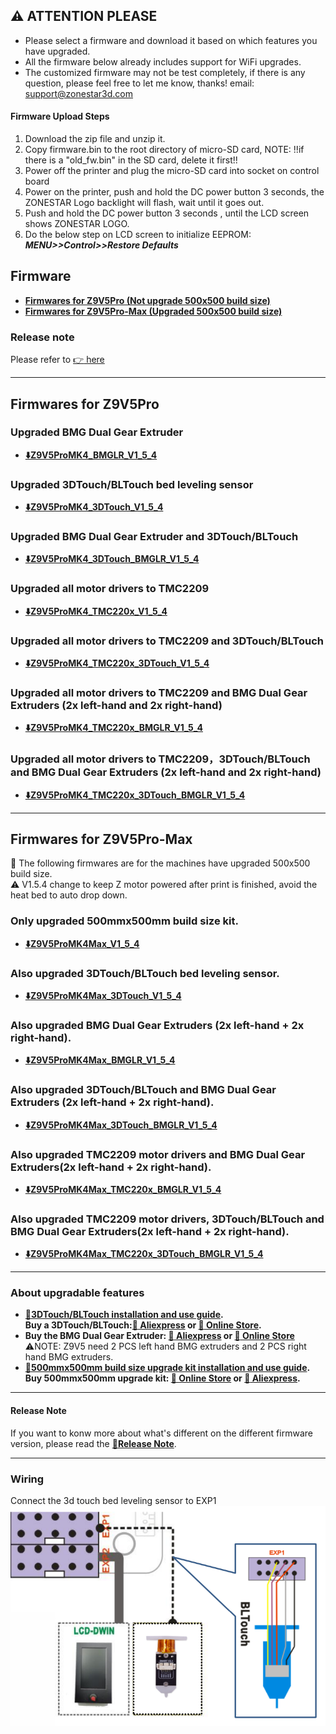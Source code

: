 ## :warning: ATTENTION PLEASE 
- Please select a firmware and download it based on which features you have upgraded.
- All the firmware below already includes support for WiFi upgrades.
- The customized firmware may not be test completely, if there is any question, please feel free to let me know, thanks! email: support@zonestar3d.com

#### Firmware Upload Steps 
1. Download the zip file and unzip it.
2. Copy firmware.bin to the root directory of micro-SD card, 
NOTE: !!if there is a "old_fw.bin" in the SD card, delete it first!!
3. Power off the printer and plug the micro-SD card into socket on control board
4. Power on the printer, push and hold the DC power button 3 seconds, the ZONESTAR Logo backlight will flash, wait until it goes out.
5. Push and hold the DC power button 3 seconds , until the LCD screen shows ZONESTAR LOGO.
6. Do the below step on LCD screen to initialize EEPROM: ***MENU>>Control>>Restore Defaults***

## Firmware
- **[Firmwares for Z9V5Pro (Not upgrade 500x500 build size)](#firmwares-for-z9v5pro)**
- **[Firmwares for Z9V5Pro-Max (Upgraded 500x500 build size)](#firmwares-for-z9v5pro-max)**

### Release note
Please refer to [:point_right: here](../beta/readme.md)

-----
## Firmwares for Z9V5Pro 
### Upgraded BMG Dual Gear Extruder
- **[:arrow_down:Z9V5ProMK4_BMGLR_V1_5_4](./MK4/Z9V5ProMK4_BMGLR_V1_5_4.zip)**          
<!-- - **[:arrow_down:Z9V5ProMK4_BMGLR_V1_5_1](./MK4/Z9V5ProMK4_BMGLR_V1_5_1.zip)**           -->

### Upgraded 3DTouch/BLTouch bed leveling sensor
- **[:arrow_down:Z9V5ProMK4_3DTouch_V1_5_4](./MK4/Z9V5ProMK4_3DTouch_V1_5_4.zip)**
<!-- - **[:arrow_down:Z9V5ProMK4_3DTouch_V1_5_1](./MK4/Z9V5ProMK4_3DTouch_V1_5_1.zip)** -->
<!-- - **[:arrow_down:Z9V5ProMK4_3DTouch_V1_3_0](./MK4/Z9V5ProMK4_3DTouch_V1_3_0.zip)**  -->
<!-- - **[:arrow_down:Z9V5ProMK4_3DTouch_V1_2_3](./MK4/Z9V5ProMK4_3DTouch_V1_2_3.zip)**       -->

### Upgraded BMG Dual Gear Extruder and 3DTouch/BLTouch
- **[:arrow_down:Z9V5ProMK4_3DTouch_BMGLR_V1_5_4](./MK4/Z9V5ProMK4_3DTouch_BMGLR_V1_5_4.zip)**
<!-- - **[:arrow_down:Z9V5ProMK4_3DTouch_BMGLR_V1_5_1](./MK4/Z9V5ProMK4_3DTouch_BMGLR_V1_5_1.zip)** -->

### Upgraded all motor drivers to TMC2209
- **[:arrow_down:Z9V5ProMK4_TMC220x_V1_5_4](./MK4/Z9V5ProMK4_TMC220x_V1_5_4.zip)**
<!-- - **[:arrow_down:Z9V5ProMK4_TMC220x_V1_5_1](./MK4/Z9V5ProMK4_TMC220_V1_5_1.zip)** -->
<!-- - **[:arrow_down:Z9V5ProMK4_TMC220x_V1_3_0](./MK4/Z9V5ProMK4_TMC220x_V1_3_0.zip)** -->
<!-- - **[:arrow_down:Z9V5ProMK4_TMC220x_V1_2_3](./MK4/Z9V5ProMK4_TMC220x_V1_2_3.zip)** -->

### Upgraded all motor drivers to TMC2209 and 3DTouch/BLTouch
- **[:arrow_down:Z9V5ProMK4_TMC220x_3DTouch_V1_5_4](./MK4/Z9V5ProMK4_TMC220x_3DTouch_V1_5_4.zip)**
<!-- - **[:arrow_down:Z9V5ProMK4_TMC220x_3DTouch_V1_5_1](./MK4/Z9V5ProMK4_TMC220x_3DTouch_V1_5_1.zip)** -->
<!-- - **[:arrow_down:Z9V5ProMK4_TMC220x_3DTouch_V1_3_0](./MK4/Z9V5ProMK4_TMC220x_3DTouch_V1_3_0.zip)** -->
<!-- - **[:arrow_down:Z9V5ProMK4_TMC220x_3DTouch_V1_2_3](./MK4/Z9V5ProMK4_TMC220x_3DTouch_V1_2_3.zip)** -->

### Upgraded all motor drivers to TMC2209 and BMG Dual Gear Extruders (2x left-hand and 2x right-hand)
- **[:arrow_down:Z9V5ProMK4_TMC220x_BMGLR_V1_5_4](./MK4/Z9V5ProMK4_TMC220x_BMGLR_V1_5_4.zip)**

### Upgraded all motor drivers to TMC2209，3DTouch/BLTouch and BMG Dual Gear Extruders (2x left-hand and 2x right-hand)
- **[:arrow_down:Z9V5ProMK4_TMC220x_3DTouch_BMGLR_V1_5_4](./MK4/Z9V5ProMK4_TMC220x_3DTouch_BMGLR_V1_5_4.zip)**
<!-- - **[:arrow_down:Z9V5ProMK4_TMC220x_3DTouch_BMGLR_V1_5_1](./MK4/Z9V5ProMK4_TMC220x_3DTouch_BMGLR_V1_5_1.zip)** -->

-----
## Firmwares for Z9V5Pro-Max 
:pushpin: The following firmwares are for the machines have upgraded 500x500 build size.     
:warning: V1.5.4 change to keep Z motor powered after print is finished, avoid the heat bed to auto drop down.    
### Only upgraded 500mmx500mm build size kit.
- **[:arrow_down:Z9V5ProMK4Max_V1_5_4](./MK4_Max/Z9V5ProMK4Max_V1_5_4.zip)**   
<!-- - **[:arrow_down:Z9V5ProMK4Max_V1_5_1](./MK4_Max/Z9V5ProMK4Max_V1_5_1.zip)**    -->
<!-- - **[:arrow_down:Z9V5ProMK4Max_V1_3_0](./MK4_Max/Z9V5ProMK4Max_V1_3_0.zip)**     -->

### Also upgraded 3DTouch/BLTouch bed leveling sensor.     
- **[:arrow_down:Z9V5ProMK4Max_3DTouch_V1_5_4](./MK4_Max/Z9V5ProMK4Max_3DTouch_V1_5_4.zip)**    
<!-- - **[:arrow_down:Z9V5ProMK4Max_3DTouch_V1_5_1](./MK4_Max/Z9V5ProMK4Max_3DTouch_V1_5_1.zip)**     -->
<!-- - **[:arrow_down:Z9V5ProMK4Max_3DTouch_V1_3_0](./MK4_Max/Z9V5ProMK4Max_3DTouch_V1_3_0.zip)**     -->

### Also upgraded BMG Dual Gear Extruders (2x left-hand + 2x right-hand).  
- **[:arrow_down:Z9V5ProMK4Max_BMGLR_V1_5_4](./MK4_Max/Z9V5ProMK4Max_BMGLR_V1_5_4.zip)** 

### Also upgraded 3DTouch/BLTouch and BMG Dual Gear Extruders (2x left-hand + 2x right-hand).  
- **[:arrow_down:Z9V5ProMK4Max_3DTouch_BMGLR_V1_5_4](./MK4_Max/Z9V5ProMK4Max_3DTouch_BMGLR_V1_5_4.zip)** 

### Also upgraded TMC2209 motor drivers and BMG Dual Gear Extruders(2x left-hand + 2x right-hand).   
- **[:arrow_down:Z9V5ProMK4Max_TMC220x_BMGLR_V1_5_4](./MK4_Max/Z9V5ProMK4Max_TMC220x_BMGLR_V1_5_4.zip)**  

### Also upgraded TMC2209 motor drivers, 3DTouch/BLTouch and BMG Dual Gear Extruders(2x left-hand + 2x right-hand).   
- **[:arrow_down:Z9V5ProMK4Max_TMC220x_3DTouch_BMGLR_V1_5_4](./MK4_Max/Z9V5ProMK4Max_TMC220x_3DTouch_BMGLR_V1_5_4.zip)**  
<!-- - **[:arrow_down:Z9V5ProMK4Max_TMC220x_3DTouch_BMGLR_V1_5_1](./MK4_Max/Z9V5ProMK4Max_TMC220x_3DTouch_BMGLR_V1_5_1.zip)**  -->

-----
### About upgradable features
- **[:book:3DTouch/BLTouch installation and use guide][3DTouch_Guide].**  
**Buy a 3DTouch/BLTouch:[:gift: Aliexpress][3DTouch_ALI] or [:gift: Online Store][3DTouch_SPY].**    
- **Buy the BMG Dual Gear Extruder: [:gift: Aliexpress][BMG_ALI] or [:gift: Online Store][BMG_SPY]**    
:warning:NOTE: Z9V5 need 2 PCS left hand BMG extruders and 2 PCS right hand BMG extruders.
- **[:book:500mmx500mm build size upgrade kit installation and use guide][500x500Kit_Guide].**     
**Buy 500mmx500mm upgrade kit: [:gift: Online Store][UK_9V5_500_SPY] or [:gift: Aliexpress][UK_9V5_500_ALI].**     

-----
#### Release Note
If you want to konw more about what's different on the different firmware version, please read the [:book:**Release Note**](https://github.com/ZONESTAR3D/Firmware/tree/master/Z9/Z9V5/bin/Z9V5Pro-MK4/beta).

-----
### Wiring
Connect the 3d touch bed leveling sensor to EXP1  
![](Wiring_3DTouch.png)


[3DTouch_ALI]: https://www.aliexpress.com/item/1005001464420529.html
[3DTouch_SPY]: https://www.zonestar3dshop.com/products/3d-touch-bltouch-bed-auto-leveling-sensor-for-3d-printers
[BMG_ALI]: https://www.aliexpress.com/item/1005003473360998.html
[BMG_SPY]: https://www.zonestar3dshop.com/products/zonestar-dual-gear-extruder-dual-drive-extruder-upgrade-bowden-extruder-1-75mm-filament-3d-printer-parts
[UK_9V5_500_ALI]: https://www.aliexpress.com/item/1005005625336328.html
[UK_9V5_500_SPY]: https://www.zonestar3dshop.com/products/zonestar-z9v5-500x500mm-large-printing-size-upgrade-kit-parts
[3DTouch_Guide]: https://github.com/ZONESTAR3D/Upgrade-kit-guide/tree/main/Bed_Leveling_Sensor/3DTouch
[500x500Kit_Guide]: https://github.com/ZONESTAR3D/Upgrade-kit-guide/tree/main/Z9V5_500x500
[Upload_Guide]: https://github.com/ZONESTAR3D/Firmware/tree/master/Z9/Z9V5/bin#how-to-upload-firmware-to-z9v5pro